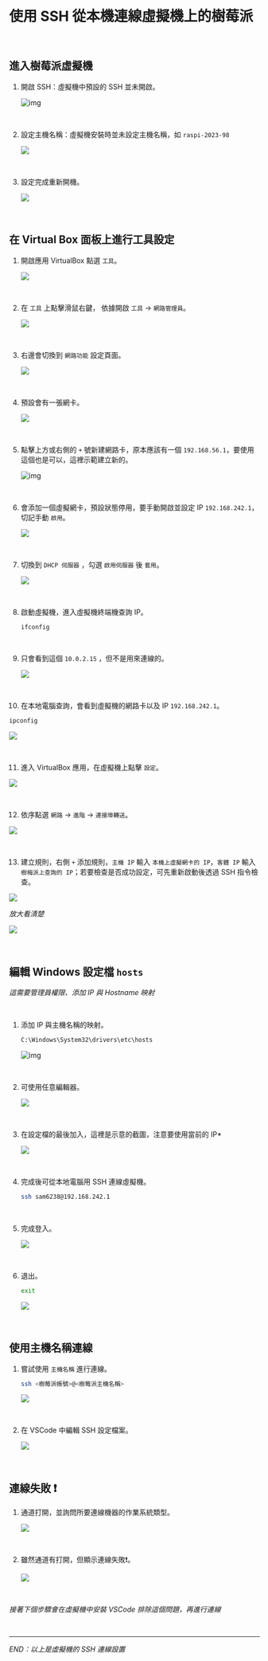 # 使用 SSH 從本機連線虛擬機上的樹莓派

<br>

## 進入樹莓派虛擬機

1. 開啟 SSH：虛擬機中預設的 SSH 並未開啟。

   ![img](images/img_01.png)

<br>

2. 設定主機名稱：虛擬機安裝時並未設定主機名稱，如 `raspi-2023-98`

   ![](images/img_02.png)

<br>

3. 設定完成重新開機。

   ![](images/img_03.png)

<br>

## 在 Virtual Box 面板上進行工具設定

1. 開啟應用 VirtualBox 點選 `工具`。

   ![](images/img_04.png)

<br>

2. 在 `工具` 上點擊滑鼠右鍵， 依據開啟 `工具` -> `網路管理員`。

   ![](images/img_05.png)

<br>

3. 右邊會切換到 `網路功能` 設定頁面。

   ![](images/img_06.png)

<br>

4. 預設會有一張網卡。

   ![](images/img_07.png)

<br>

5. 點擊上方或右側的 `+` 號新建網路卡，原本應該有一個 `192.168.56.1`，要使用這個也是可以，這裡示範建立新的。

   ![img](images/img_08.png)

<br>

6. 會添加一個虛擬網卡，預設狀態停用，要手動開啟並設定 IP `192.168.242.1`，切記手動 `啟用`。

   ![](images/img_09.png)

<br>

7. 切換到 `DHCP 伺服器` ，勾選 `啟用伺服器` 後 `套用`。

   ![](images/img_10.png)

<br>

8. 啟動虛擬機，進入虛擬機終端機查詢 IP。

   ```bash
   ifconfig
   ```

<br>

9. 只會看到這個 `10.0.2.15` ，但不是用來連線的。

   ![](images/img_11.png)

<br>

10. 在本地電腦查詢，會看到虛擬機的網路卡以及 IP `192.168.242.1`。

   ```bash
   ipconfig
   ```

   ![](images/img_12.png)

<br>

11. 進入 VirtualBox 應用，在虛擬機上點擊 `設定`。

   ![](images/img_13.png)

<br>

12. 依序點選 `網路` -> `進階` -> `連接埠轉送`。

   ![](images/img_14.png)

<br>

13. 建立規則，右側 `+` 添加規則，`主機 IP` 輸入 `本機上虛擬網卡的 IP`，`客體 IP` 輸入 `樹梅派上查詢的 IP`；若要檢查是否成功設定，可先重新啟動後透過 SSH 指令檢查。

   ![](images/img_15.png)

   _放大看清楚_

   ![](images/img_16.png)

<br>

## 編輯 Windows 設定檔 `hosts`

_這需要管理員權限、添加 IP 與 Hostname 映射_

<br>

1. 添加 IP 與主機名稱的映射。

   ```bash
   C:\Windows\System32\drivers\etc\hosts
   ```

   ![img](images/img_17.png)

<br>

2. 可使用任意編輯器。

   ![](images/img_18.png)

<br>

3. 在設定檔的最後加入，這裡是示意的截圖，注意要使用當前的 IP*

   ![](images/img_19.png)

<br>

4. 完成後可從本地電腦用 SSH 連線虛擬機。

   ```bash
   ssh sam6238@192.168.242.1
   ```

<br>

5. 完成登入。

   ![](images/img_20.png)

<br>

6. 退出。

   ```bash
   exit
   ```

   ![](images/img_21.png)

<br>

## 使用主機名稱連線

1. 嘗試使用 `主機名稱` 進行連線。

   ```bash
   ssh <樹莓派帳號>@<樹莓派主機名稱>
   ```

   ![](images/img_22.png)

<br>

2. 在 VSCode 中編輯 SSH 設定檔案。

   ![](images/img_23.png)

<br>

## 連線失敗 ❗️

1. 通道打開，並詢問所要連線機器的作業系統類型。

   ![](images/img_34.png)

<br>

2. 雖然通道有打開，但顯示連線失敗❗️。

   ![](images/img_24.png)

<br>

_接著下個步驟會在虛擬機中安裝 VSCode 排除這個問題，再進行連線_

<br>

___

_END：以上是虛擬機的 SSH 連線設置_
